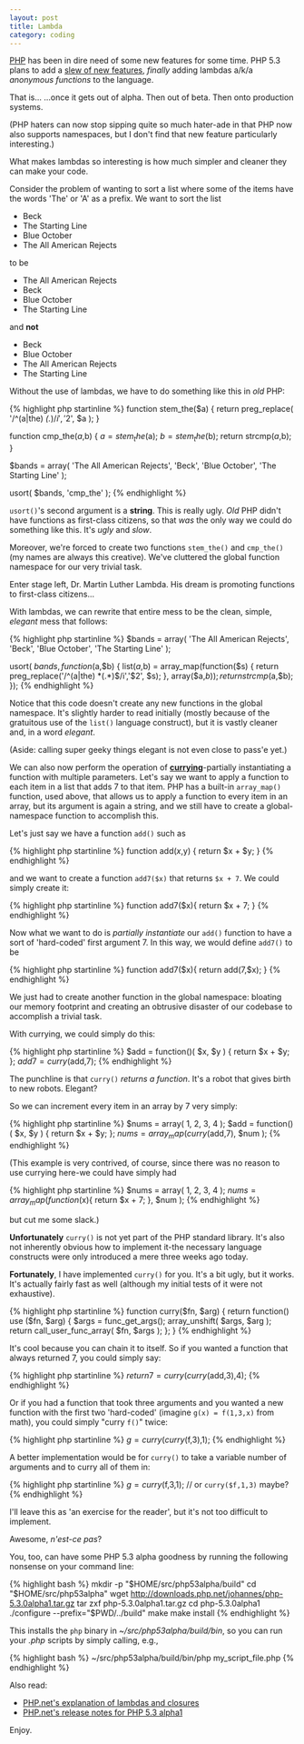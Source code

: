```yaml
---
layout: post
title: Lambda
category: coding
---
```


[PHP][1] has been in dire need of some new features for some time. PHP 5.3 plans to add a [slew of new features][2], *finally* adding lambdas a/k/a *anonymous functions* to the language.

That is... ...once it gets out of alpha. Then out of beta. Then onto
production systems.

(PHP haters can now stop sipping quite so much hater-ade in that PHP now also
supports namespaces, but I don't find that new feature particularly
interesting.)

What makes lambdas so interesting is how much simpler and cleaner they can
make your code.

Consider the problem of wanting to sort a list where some of the items have
the words 'The' or 'A' as a prefix. We want to sort the list

 *  Beck
 *  The Starting Line
 *  Blue October
 *  The All American Rejects

to be

 *  The All American Rejects
 *  Beck
 *  Blue October
 *  The Starting Line

and **not**

 *  Beck
 *  Blue October
 *  The All American Rejects
 *  The Starting Line

Without the use of lambdas, we have to do something like this in *old* PHP:

{% highlight php startinline %}
function stem_the($a)
{
    return preg_replace( 
    '/^(a|the) *(.*)$/i', '$2', $a 
    );
}

function cmp_the($a,$b)
{
    $a = stem_the($a);
    $b = stem_the($b);
    return strcmp($a,$b);
}

$bands = array( 'The All American Rejects',
        'Beck', 'Blue October',
        'The Starting Line' );

usort( $bands, 'cmp_the' );
{% endhighlight %}

`usort()`'s second argument is a **string**. This is really ugly. *Old* PHP
didn't have functions as first-class citizens, so that *was* the only way we
could do something like this. It's *ugly* and *slow*.

Moreover, we're forced to create two functions `stem_the()` and `cmp_the()`
(my names are always this creative). We've cluttered the global function
namespace for our very trivial task.

Enter stage left, Dr. Martin Luther Lambda. His dream is promoting functions
to first-class citizens...

With lambdas, we can rewrite that entire mess to be the clean, simple,
*elegant* mess that follows:

{% highlight php startinline %}
$bands = array( 'The All American Rejects',
        'Beck', 'Blue October',
        'The Starting Line' );

usort( $bands, function($a,$b)
{
    list($a,$b) = array_map(function($s) {
    return preg_replace('/^(a|the) *(.*)$/i','$2', $s);
    }, array($a,$b));
    return strcmp($a,$b);
});
{% endhighlight %}

Notice that this code doesn't create any new functions in the global
namespace. It's slightly harder to read initially (mostly because of the
gratuitous use of the `list()` language construct), but it is vastly cleaner
and, in a word *elegant*.

(Aside: calling super geeky things elegant is not even close to pass'e yet.)

We can also now perform the operation of **[currying][3]**-partially
instantiating a function with multiple parameters. Let's say we want to apply
a function to each item in a list that adds 7 to that item. PHP has a built-in
`array_map()` function, used above, that allows us to apply a function to
every item in an array, but its argument is again a string, and we still have
to create a global-namespace function to accomplish this.

Let's just say we have a function `add()` such as

{% highlight php startinline %}
function add($x,$y) { return $x + $y; }
{% endhighlight %}

and we want to create a function `add7($x)` that returns `$x + 7`. We could
simply create it:

{% highlight php startinline %}
function add7($x){ return $x + 7; }
{% endhighlight %}

Now what we want to do is *partially instantiate* our `add()` function to have
a sort of 'hard-coded' first argument 7. In this way, we would define `add7()`
to be

{% highlight php startinline %}
    function add7($x){ return add(7,$x); }
{% endhighlight %}

We just had to create another function in the global namespace: bloating our
memory footprint and creating an obtrusive disaster of our codebase to
accomplish a trivial task.

With currying, we could simply do this:

{% highlight php startinline %}
$add  = function()( $x, $y ) { return $x + $y; };
$add7 = curry($add,7);
{% endhighlight %}

The punchline is that `curry()` *returns a function*. It's a robot that gives
birth to new robots. Elegant?

So we can increment every item in an array by 7 very simply:

{% highlight php startinline %}
$nums = array( 1, 2, 3, 4 );
$add  = function()( $x, $y ) { return $x + $y; };
$nums = array_map( curry($add,7), $num );
{% endhighlight %}

(This example is very contrived, of course, since there was no reason to use
currying here-we could have simply had

{% highlight php startinline %}
$nums = array( 1, 2, 3, 4 );
$nums = array_map( function($x){ return $x + 7; }, $num );
{% endhighlight %}

but cut me some slack.)

**Unfortunately** `curry()` is not yet part of the PHP standard library. It's
also not inherently obvious how to implement it-the necessary language
constructs were only introduced a mere three weeks ago today.

**Fortunately**, I have implemented `curry()` for you. It's a bit ugly, but it
works. It's actually fairly fast as well (although my initial tests of it were
not exhaustive).

{% highlight php startinline %}
function curry($fn, $arg)
{
    return function() use ($fn, $arg)
    {
        $args = func_get_args();
        array_unshift( $args, $arg );
        return call_user_func_array( $fn, $args );
    };
}
{% endhighlight %}

It's cool because you can chain it to itself. So if you wanted a function that
always returned 7, you could simply say:

{% highlight php startinline %}
$return7 = curry(curry($add,3),4);
{% endhighlight %}

Or if you had a function that took three arguments and you wanted a new
function with the first two 'hard-coded' (imagine `g(x) = f(1,3,x)` from
math), you could simply "curry `f()`" twice:

{% highlight php startinline %}
$g = curry(curry($f,3),1);
{% endhighlight %}

A better implementation would be for `curry()` to take a variable number of
arguments and to curry all of them in:

{% highlight php startinline %}
$g = curry($f,3,1); // or `curry($f,1,3)` maybe?
{% endhighlight %}

I'll leave this as 'an exercise for the reader', but it's not too difficult to
implement.

Awesome, *n'est-ce pas*?

You, too, can have some PHP 5.3 alpha goodness by running the following
nonsense on your command line:

{% highlight bash %}
mkdir -p "$HOME/src/php53alpha/build"
cd "$HOME/src/php53alpha"
wget http://downloads.php.net/johannes/php-5.3.0alpha1.tar.gz
tar zxf php-5.3.0alpha1.tar.gz
cd php-5.3.0alpha1
./configure --prefix="$PWD/../build"
make
make install
{% endhighlight %}

This installs the `php` binary in *~/src/php53alpha/build/bin*, so you can run
your *.php* scripts by simply calling, e.g.,

{% highlight bash %}
~/src/php53alpha/build/bin/php my_script_file.php
{% endhighlight %}

Also read:

 *  [PHP.net's explanation of lambdas and closures][4]
 *  [PHP.net's release notes for PHP 5.3 alpha1][2]

Enjoy.

 [1]: http://php.net
 [2]: http://www.php.net/archive/2008.php#id2008-08-01-1
 [3]: http://en.wikipedia.org/wiki/Currying
 [4]: http://wiki.php.net/rfc/closures
